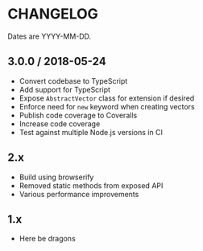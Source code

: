 # CHANGELOG

Dates are YYYY-MM-DD.

## 3.0.0 / 2018-05-24
* Convert codebase to TypeScript
* Add support for TypeScript
* Expose `AbstractVector` class for extension if desired
* Enforce need for `new` keyword when creating vectors
* Publish code coverage to Coveralls
* Increase code coverage
* Test against multiple Node.js versions in CI

## 2.x
* Build using browserify
* Removed static methods from exposed API
* Various performance improvements

## 1.x
* Here be dragons
